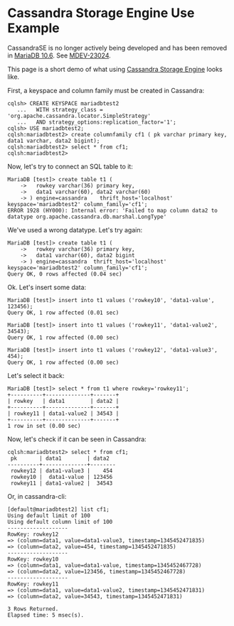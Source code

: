 
# Cassandra Storage Engine Use Example

CassandraSE is no longer actively being developed and has been removed in [MariaDB 10.6](../../../../../release-notes/mariadb-community-server/what-is-mariadb-106.md). See [MDEV-23024](https://jira.mariadb.org/browse/MDEV-23024).



This page is a short demo of what using [Cassandra Storage Engine](cassandra-storage-engine-issues.md) looks like.


First, a keyspace and column family must be created in Cassandra:


```
cqlsh> CREATE KEYSPACE mariadbtest2
   ...   WITH strategy_class = 'org.apache.cassandra.locator.SimpleStrategy'
   ...   AND strategy_options:replication_factor='1';
cqlsh> USE mariadbtest2;
cqlsh:mariadbtest2> create columnfamily cf1 ( pk varchar primary key, data1 varchar, data2 bigint);
cqlsh:mariadbtest2> select * from cf1;
cqlsh:mariadbtest2>
```

Now, let's try to connect an SQL table to it:


```
MariaDB [test]> create table t1 (
    ->   rowkey varchar(36) primary key, 
    ->   data1 varchar(60), data2 varchar(60)
    -> ) engine=cassandra    thrift_host='localhost' keyspace='mariadbtest2' column_family='cf1';
ERROR 1928 (HY000): Internal error: 'Failed to map column data2 to datatype org.apache.cassandra.db.marshal.LongType'
```

We've used a wrong datatype. Let's try again:


```
MariaDB [test]> create table t1 (
    ->   rowkey varchar(36) primary key, 
    ->   data1 varchar(60), data2 bigint
    -> ) engine=cassandra  thrift_host='localhost' keyspace='mariadbtest2' column_family='cf1';
Query OK, 0 rows affected (0.04 sec)
```

Ok. Let's insert some data:


```
MariaDB [test]> insert into t1 values ('rowkey10', 'data1-value', 123456);
Query OK, 1 row affected (0.01 sec)

MariaDB [test]> insert into t1 values ('rowkey11', 'data1-value2', 34543);
Query OK, 1 row affected (0.00 sec)

MariaDB [test]> insert into t1 values ('rowkey12', 'data1-value3', 454);
Query OK, 1 row affected (0.00 sec)
```

Let's select it back:


```
MariaDB [test]> select * from t1 where rowkey='rowkey11';
+----------+--------------+-------+
| rowkey   | data1        | data2 |
+----------+--------------+-------+
| rowkey11 | data1-value2 | 34543 |
+----------+--------------+-------+
1 row in set (0.00 sec)
```

Now, let's check if it can be seen in Cassandra:


```
cqlsh:mariadbtest2> select * from cf1;
 pk       | data1        | data2
----------+--------------+--------
 rowkey12 | data1-value3 |    454
 rowkey10 |  data1-value | 123456
 rowkey11 | data1-value2 |  34543
```

Or, in cassandra-cli:


```
[default@mariadbtest2] list cf1;
Using default limit of 100
Using default column limit of 100
-------------------
RowKey: rowkey12
=> (column=data1, value=data1-value3, timestamp=1345452471835)
=> (column=data2, value=454, timestamp=1345452471835)
-------------------
RowKey: rowkey10
=> (column=data1, value=data1-value, timestamp=1345452467728)
=> (column=data2, value=123456, timestamp=1345452467728)
-------------------
RowKey: rowkey11
=> (column=data1, value=data1-value2, timestamp=1345452471831)
=> (column=data2, value=34543, timestamp=1345452471831)

3 Rows Returned.
Elapsed time: 5 msec(s).
```
